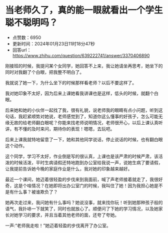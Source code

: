 # 当老师久了，真的能一眼就看出一个学生聪不聪明吗？
- 点赞数：6950
- 更新时间：2024年01月23日11时18分47秒
- 回答url：https://www.zhihu.com/question/639222741/answer/3370406890
<body>
 <p data-pid="Z6Dzq1Bg">刚接班的时候，我提问某个女同学，她回答不上来，我让她请坐再思考，她坐下的同时对我翻了个白眼，把我整不明白了。</p>
 <p data-pid="xsBwvVOy">我就说了她一下，为什么坐下的时候那样看老师？以后不要这样了。</p>
 <p data-pid="ZTQy9N-f">我对她印象不太好，因为后来上课她看我讲课也是这样，低头的时候，就翻个白眼。</p>
 <p data-pid="xuMzKoTK">后来她和她的小伙伴一起找了我，很有礼貌，说老师我的眼睛有点小问题，听到这句话，我赶紧顺势对她说，老师感觉到了，知道你这么懂事的好孩子，怎么可能无缘无故的给老师翻白眼呢？你能来找老师说明情况，老师很开心，以后上课认真听讲，有不懂的及时来问，期待你的表现！嗯嗯，去玩吧。</p>
 <p data-pid="NAtp9HT-">后来上课我就特地留意了一下，她和其他同学说话，停止说话的时候，也有翻白眼这个动作。</p>
 <p data-pid="I2wlaH7z">这个同学，学习不太好，作业倒是写的很认真，上课也是该严肃的时候严肃，该活泼的时候活泼，平时生病请假还特地跑到办公室给我说一声，说她生病了要请假，让我提前告诉她今晚的家庭作业是什么，我对她的印象越来越好。</p>
 <p data-pid="E_RaeAqh">最近一个课间，她迈着很轻盈的步伐来到我面前，喊了声老师接着就走了，我很好奇，这是个啥情况？在她即将出办公室门的时候，我叫住了她！因为我担心她是不是有什么事？被谁欺负了？</p>
 <p data-pid="n2nvepp0">她再次走过来，我问她有什么事吗？她说没事，就来找你玩！听到她那种孩子般的语气，我扑哧一下就笑了，同时也就放心了。顺便问了下她的学习情况，以及她家长对她学习的要求，并且当着其他老师的面，还夸了夸她。</p>
 <p data-pid="USCsiokq">一声:“老师我走啦！”她迈着轻盈的步伐离开了办公室。</p>
</body>
